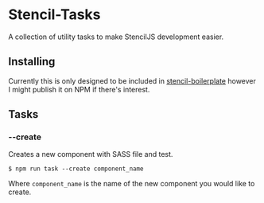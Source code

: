 # Stencil-Tasks

A collection of utility tasks to make StencilJS development easier.

## Installing
Currently this is only designed to be included in [stencil-boilerplate](https://github.com/Beclamide/stenciljs-boilerplate) however I might publish it on NPM if there's interest.

## Tasks

### --create
Creates a new component with SASS file and test.

```
$ npm run task --create component_name
```

Where `component_name` is the name of the new component you would like to create.